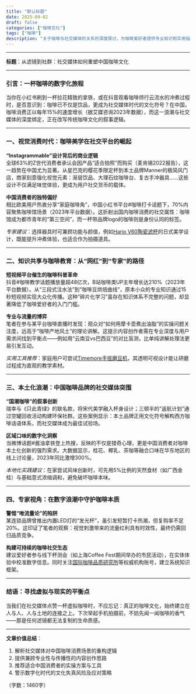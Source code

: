 ```yaml
---
title: "默认标题"
date: 2025-09-02
draft: false
categories: ["咖啡文化"]
tags: ["咖啡"]
description: "关于咖啡与社交媒体的关系的深度探讨，为咖啡爱好者提供专业知识和实用指南。"
---
```


---
**标题**：从滤镜到社群：社交媒体如何重塑中国咖啡文化

---

### 引言：一杯咖啡的数字化旅程  
当你在小红书刷到一杯拉花精致的拿铁，或在抖音观看咖啡师行云流水的冲煮过程时，是否意识到：咖啡已不仅是饮品，更成为社交媒体时代的文化符号？在中国，咖啡消费正以每年15%的速度增长（据艾媒咨询2023年数据），而这一浪潮与社交媒体的深度绑定，正在改写传统咖啡文化的叙事逻辑。

---

### 一、视觉消费时代：咖啡美学在社交平台的崛起  

**“Instagrammable”设计背后的商业逻辑**  
全球63%的Z世代消费者承认会因产品“适合拍照”而购买（麦肯锡2022报告），这一趋势在中国尤为显著。从星巴克的樱花季限定杯到本土品牌Manner的极简风门店，商家刻意强化视觉元素：渐层饮品、大理石纹咖啡台、复古手冲器具……这些设计不仅满足味觉体验，更成为用户社交货币的载体。  

**中国消费者的独特偏好**  
相比欧美用户热衷分享“家庭咖啡角”，中国小红书平台#咖啡打卡话题下，70%内容聚焦咖啡馆场景（2023年平台数据）。这折射出国内咖啡消费的社交属性：咖啡馆成为都市青年的“第三空间”，而一杯带品牌logo的咖啡则是身份认同的标签。  

*专家建议*：选择器具时可兼顾功能与颜值，例如[Hario V60陶瓷滤杯](https://www.amazon.com/s?k=Hario%20V60%E9%99%B6%E7%93%B7%E6%BB%A4%E6%9D%AF&tag=coffeeprism-20)的日式美学设计，既能提升冲煮体验，也适合作为拍摄道具。

---

### 二、知识共享与咖啡教育：从“网红”到“专家”的路径  

**短视频平台催生的咖啡科普革命**  
抖音#咖啡教学话题播放量超48亿次，B站咖啡类UP主年增长达210%（2023年平台数据）。从“三段式注水法”到“咖啡豆烘焙曲线”，原本小众的专业知识通过15秒短视频实现大众化传播。这种“碎片化学习”虽存在知识体系不完整的问题，却显著降低了咖啡爱好者的入门门槛。  

**专业与流量的博弈**  
笔者在参与某平台咖啡直播时发现：观众对“如何用摩卡壶煮出油脂”的实操问题关注度，远高于“咖啡产地风土”的理论讲解。这提示内容创作者需在专业深度与用户需求间找到平衡点——例如用“云南豆vs巴西豆”的对比盲测，比单纯讲解处理法更易引发互动。  

*实用工具推荐*：家庭用户可尝试[Timemore手摇磨豆机](https://www.amazon.com/s?k=Timemore%E6%89%8B%E6%91%87%E7%A3%A8%E8%B1%86%E6%9C%BA&tag=coffeeprism-20)，其透明可视设计能让研磨过程成为直观的教学素材。

---

### 三、本土化浪潮：中国咖啡品牌的社交媒体突围  

**“国潮咖啡”的叙事创新**  
瑞幸与《只此青绿》的联名款，将宋代美学融入杯身设计；三顿半的“返航计划”通过空罐回收活动构建环保社群。这些案例显示：本土品牌正用文化符号解构西方咖啡话语体系，而社交媒体成为最佳试验场。  

**区域口味的数字化洞察**  
当微博话题#酱油拿铁登上热搜，反映的不仅是猎奇心理，更是中国消费者对咖啡本土化创新的强烈需求。大数据显示，桂花、椰乳、茶咖等融合口味在华东地区的线上讨论量，2023年同比激增300%。  

*本地化实践建议*：在家尝试风味创新时，可先用5%比例的天然食材（如广西金桂）与基础意式浓缩调和，避免破坏咖啡本味。

---

### 四、专家视角：在数字浪潮中守护咖啡本质  

**警惕“唯流量论”的陷阱**  
某连锁品牌曾推出内置LED灯的“发光杯”，虽引发短暂打卡热潮，但复购率不足20%。这印证了笔者的观察：视觉刺激带来的流量红利具有时效性，最终仍需回归品质竞争。  

**构建可持续的咖啡社交生态**  
建议爱好者参与线下杯测会（如上海Coffee Fest期间举办的市民活动），在实体体验中校准数字信息。同时关注[国际咖啡品质研究所](https://www.coffeeinstitute.org/)等权威机构账号，建立系统知识框架。

---

### 结语：寻找虚拟与现实的平衡点  
当我们在社交媒体点赞一杯虚拟咖啡时，不应忘记：真正的咖啡文化，始终建立在人与人、人与土地的连接之上。下次举起手机拍摄前，不妨先闻一闻咖啡的香气——那是任何滤镜都无法复制的生命质感。

---

**文章价值总结**：  
1. 解析社交媒体对中国咖啡消费场景的重构逻辑  
2. 提供兼顾专业性与传播性的内容创作思路  
3. 推荐适合中国消费者的实操方案与工具  
4. 警示数字化时代的文化失真风险及应对策略  

（字数：1460字）